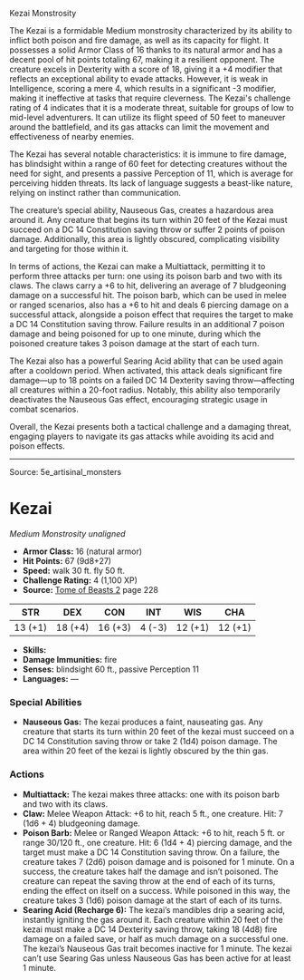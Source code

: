 <MonsterName/>Kezai</MonsterName>
<CreatureType/>Monstrosity</CreatureType>

<summary>The Kezai is a formidable Medium monstrosity characterized by its ability to inflict both poison and fire damage, as well as its capacity for flight. It possesses a solid Armor Class of 16 thanks to its natural armor and has a decent pool of hit points totaling 67, making it a resilient opponent. The creature excels in Dexterity with a score of 18, giving it a +4 modifier that reflects an exceptional ability to evade attacks. However, it is weak in Intelligence, scoring a mere 4, which results in a significant -3 modifier, making it ineffective at tasks that require cleverness. The Kezai's challenge rating of 4 indicates that it is a moderate threat, suitable for groups of low to mid-level adventurers. It can utilize its flight speed of 50 feet to maneuver around the battlefield, and its gas attacks can limit the movement and effectiveness of nearby enemies.</summary>

<detail>

The Kezai has several notable characteristics: it is immune to fire damage, has blindsight within a range of 60 feet for detecting creatures without the need for sight, and presents a passive Perception of 11, which is average for perceiving hidden threats. Its lack of language suggests a beast-like nature, relying on instinct rather than communication.

The creature’s special ability, Nauseous Gas, creates a hazardous area around it. Any creature that begins its turn within 20 feet of the Kezai must succeed on a DC 14 Constitution saving throw or suffer 2 points of poison damage. Additionally, this area is lightly obscured, complicating visibility and targeting for those within it.

In terms of actions, the Kezai can make a Multiattack, permitting it to perform three attacks per turn: one using its poison barb and two with its claws. The claws carry a +6 to hit, delivering an average of 7 bludgeoning damage on a successful hit. The poison barb, which can be used in melee or ranged scenarios, also has a +6 to hit and deals 6 piercing damage on a successful attack, alongside a poison effect that requires the target to make a DC 14 Constitution saving throw. Failure results in an additional 7 poison damage and being poisoned for up to one minute, during which the poisoned creature takes 3 poison damage at the start of each turn.

The Kezai also has a powerful Searing Acid ability that can be used again after a cooldown period. When activated, this attack deals significant fire damage—up to 18 points on a failed DC 14 Dexterity saving throw—affecting all creatures within a 20-foot radius. Notably, this ability also temporarily deactivates the Nauseous Gas effect, encouraging strategic usage in combat scenarios.

Overall, the Kezai presents both a tactical challenge and a damaging threat, engaging players to navigate its gas attacks while avoiding its acid and poison effects.</detail>



---

Source: 5e_artisinal_monsters

# Kezai

*Medium* *Monstrosity* *unaligned*

- **Armor Class:** 16 (natural armor)
- **Hit Points:** 67 (9d8+27)
- **Speed:** walk 30 ft. fly 50 ft.
- **Challenge Rating:** 4 (1,100 XP)
- **Source:** [Tome of Beasts 2](https://koboldpress.com/kpstore/product/tome-of-beasts-2-for-5th-edition) page 228

| STR | DEX | CON | INT | WIS | CHA |
| --- | --- | --- | --- | --- | --- |
| 13 (+1) | 18 (+4) | 16 (+3) | 4 (-3) | 12 (+1) | 12 (+1) |

- **Skills:** 
- **Damage Immunities:** fire
- **Senses:** blindsight 60 ft., passive Perception 11
- **Languages:** —

### Special Abilities

- **Nauseous Gas:** The kezai produces a faint, nauseating gas. Any creature that starts its turn within 20 feet of the kezai must succeed on a DC 14 Constitution saving throw or take 2 (1d4) poison damage. The area within 20 feet of the kezai is lightly obscured by the thin gas.

### Actions

- **Multiattack:** The kezai makes three attacks: one with its poison barb and two with its claws.
- **Claw:** Melee Weapon Attack: +6 to hit, reach 5 ft., one creature. Hit: 7 (1d6 + 4) bludgeoning damage.
- **Poison Barb:** Melee or Ranged Weapon Attack: +6 to hit, reach 5 ft. or range 30/120 ft., one creature. Hit: 6 (1d4 + 4) piercing damage, and the target must make a DC 14 Constitution saving throw. On a failure, the creature takes 7 (2d6) poison damage and is poisoned for 1 minute. On a success, the creature takes half the damage and isn’t poisoned. The creature can repeat the saving throw at the end of each of its turns, ending the effect on itself on a success. While poisoned in this way, the creature takes 3 (1d6) poison damage at the start of each of its turns.
- **Searing Acid (Recharge 6):** The kezai’s mandibles drip a searing acid, instantly igniting the gas around it. Each creature within 20 feet of the kezai must make a DC 14 Dexterity saving throw, taking 18 (4d8) fire damage on a failed save, or half as much damage on a successful one. The kezai’s Nauseous Gas trait becomes inactive for 1 minute. The kezai can’t use Searing Gas unless Nauseous Gas has been active for at least 1 minute.




